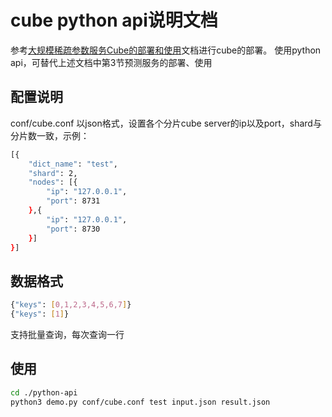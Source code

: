 # cube python api说明文档
参考[大规模稀疏参数服务Cube的部署和使用](https://github.com/PaddlePaddle/Serving/blob/master/doc/DEPLOY.md#2-大规模稀疏参数服务cube的部署和使用)文档进行cube的部署。
使用python api，可替代上述文档中第3节预测服务的部署、使用

## 配置说明
conf/cube.conf 以json格式，设置各个分片cube server的ip以及port，shard与分片数一致，示例：
```bash
[{
    "dict_name": "test",
    "shard": 2,
    "nodes": [{
        "ip": "127.0.0.1",
        "port": 8731
    },{
        "ip": "127.0.0.1",
        "port": 8730
    }]
}]
```

## 数据格式
```bash
{"keys": [0,1,2,3,4,5,6,7]}
{"keys": [1]}
```
支持批量查询，每次查询一行

## 使用
```bash
cd ./python-api
python3 demo.py conf/cube.conf test input.json result.json
```